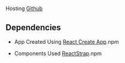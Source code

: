 #

Hosting [Github](https://github.com/#)

## Dependencies

- App Created Using [React Create App](https://reactjs.org/docs/create-a-new-react-app.html).npm

- Components Used [ReactStrap](https://reactstrap.github.io/?path=/story/home-installation--page).npm